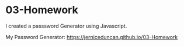 # 03-Homework
I created a passsword Generator using Javascript.

My Password Generator: https://jerniceduncan.github.io/03-Homework

